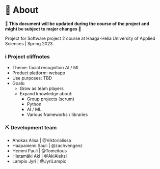 # 📜 About
**📌 This document will be updated during the course of the project and might be subject to major changes 📌**

Project for Software project 2 course at Haaga-Helia University of Applied Sciences | Spring 2023.

### ℹ️ Project cliffnotes
- Theme: facial recognition AI / ML
- Product platform: webapp
- Use purposes: TBD
- Goals:
  - Grow as team players
  - Expand knowledge about:
    - Group projects (scrum)
    - Python
    - AI / ML
    - Various frameworks / libraries

### ⛏ Development team
- Ahokas Alisa | @Viktorialissa
- Haapaniemi Sauli | @zachvengenz
- Hemmi Pauli | @Tomeitous
- Hietamäki Aki | @AkiAleksi
- Lampio Jyri | @JyriLampio
